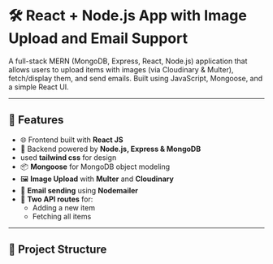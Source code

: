 # 🛠 React + Node.js App with Image Upload and Email Support

A full-stack MERN (MongoDB, Express, React, Node.js) application that allows users to upload items with images (via Cloudinary & Multer), fetch/display them, and send emails. Built using JavaScript, Mongoose, and a simple React UI.

---

## 🚀 Features

- 🌐 Frontend built with **React JS**
- 🧠 Backend powered by **Node.js, Express & MongoDB**
- used **tailwind css** for design
- 📦 **Mongoose** for MongoDB object modeling
- 🖼 **Image Upload** with **Multer** and **Cloudinary**
- 📧 **Email sending** using **Nodemailer**
- 🔄 **Two API routes** for:
  - Adding a new item
  - Fetching all items

---

## 📁 Project Structure


